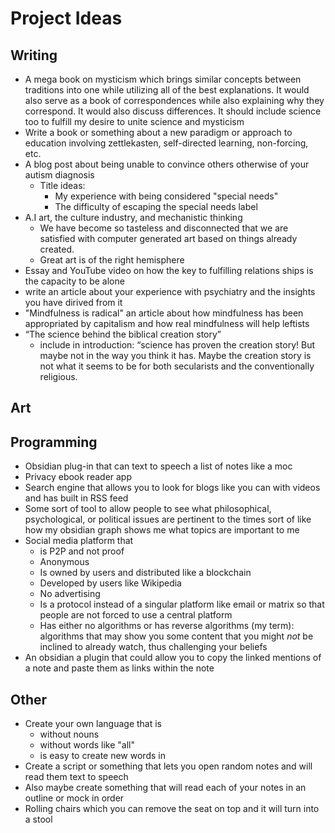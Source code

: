# Project Ideas

## Writing

- A mega book on mysticism which brings similar concepts between traditions into one while utilizing all of the best explanations. It would also serve as a book of correspondences while also explaining why they correspond. It would also discuss differences. It should include science too to fulfill my desire to unite science and mysticism
- Write a book or something about a new paradigm or approach to education involving zettlekasten, self-directed learning, non-forcing, etc.
- A blog post about being unable to convince others otherwise of your autism diagnosis
	- Title ideas:
		- My experience with being considered "special needs"
		- The difficulty of escaping the special needs label
- A.I art, the culture industry, and mechanistic thinking
	- We have become so tasteless and disconnected that we are satisfied with computer generated art based on things already created.
	- Great art is of the right hemisphere
- Essay and YouTube video on how the key to fulfilling relations ships is the capacity to be alone
- write an article about your experience with psychiatry and the insights you have dirived from it
- "Mindfulness is radical" an article about how mindfulness has been appropriated by capitalism and how real mindfulness will help leftists
- “The science behind the biblical creation story”
    - include in introduction: “science has proven the creation story! But maybe not in the way you think it has. Maybe the creation story is not what it seems to be for both secularists and the conventionally religious.

## Art
## Programming

- Obsidian plug-in that can text to speech a list of notes like a moc 
- Privacy ebook reader app
- Search engine that allows you to look for blogs like you can with videos and has built in RSS feed
- Some sort of tool to allow people to see what philosophical, psychological, or political issues are pertinent to the times sort of like how my obsidian graph shows me what topics are important to me
- Social media platform that
	- is P2P and not proof
	- Anonymous 
	- Is owned by users and distributed like a blockchain
	- Developed by users like Wikipedia
	- No advertising
	- Is a protocol instead of a singular platform like email or matrix so that people are not forced to use a central platform
	- Has either no algorithms or has reverse algorithms (my term): algorithms that may show you some content that you might _not_ be inclined to already watch, thus challenging your beliefs
- An obsidian a plugin that could allow you to copy the linked mentions of a note and paste them as links within the note

## Other

- Create your own language that is
	- without nouns
	- without words like "all" 
	- is easy to create new words in
- Create a script or something that lets you open random notes and will read them text to speech
- Also maybe create something that will read each of your notes in an outline or mock in order
- Rolling chairs which you can remove the seat on top and it will turn into a stool
